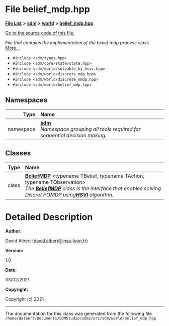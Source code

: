 
<NavBar active_item_id="2"/>

# File belief\_mdp.hpp


[**File List**](files.md) **>** [**sdm**](dir_ae1b8d8c3d2627954ba53c22978558f0.md) **>** [**world**](dir_414fa79a2aeb4aba632c04a0d3a53fff.md) **>** [**belief\_mdp.hpp**](belief__mdp_8hpp.md)

[Go to the source code of this file.](belief__mdp_8hpp_source.md)

_File that contains the implementation of the belief mdp process class._ [More...](#detailed-description)

* `#include <sdm/types.hpp>`
* `#include <sdm/core/state/state.hpp>`
* `#include <sdm/world/solvable_by_hsvi.hpp>`
* `#include <sdm/world/discrete_mdp.hpp>`
* `#include <sdm/world/discrete_mmdp.hpp>`
* `#include <sdm/world/belief_mdp.tpp>`









## Namespaces

| Type | Name |
| ---: | :--- |
| namespace | [**sdm**](namespacesdm.md) <br>_Namespace grouping all tools required for sequential decision making._  |

## Classes

| Type | Name |
| ---: | :--- |
| class | [**BeliefMDP**](classsdm_1_1BeliefMDP.md) &lt;typename TBelief, typename TAction, typename TObservation&gt;<br>_The_ [_**BeliefMDP**_](classsdm_1_1BeliefMDP.md) _class is the interface that enables solving Discret POMDP using_[_**HSVI**_](classsdm_1_1HSVI.md) _algorithm._ |













# Detailed Description




**Author:**

David Albert ([david.albert@insa-lyon.fr](mailto:david.albert@insa-lyon.fr)) 




**Version:**

1.0 




**Date:**

03/02/2021




**Copyright:**

Copyright (c) 2021 




    

------------------------------
The documentation for this class was generated from the following file `/home/dalbert/Documents/SDMStudio/sdms/src/sdm/world/belief_mdp.hpp`